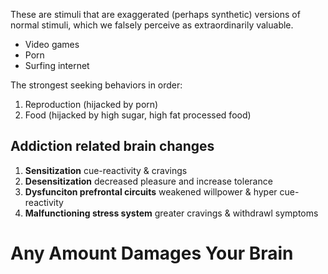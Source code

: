 These are stimuli that are exaggerated (perhaps synthetic) versions of normal stimuli, which we falsely perceive as extraordinarily valuable.

- Video games
- Porn
- Surfing internet

The strongest seeking behaviors in order:
1. Reproduction (hijacked by porn)
2. Food (hijacked by high sugar, high fat processed food)

## Addiction related brain changes
1. **Sensitization** cue-reactivity & cravings
2. **Desensitization** decreased pleasure and increase tolerance
3. **Dysfunciton prefrontal circuits** weakened willpower & hyper cue-reactivity
4. **Malfunctioning stress system** greater cravings & withdrawl symptoms

# Any Amount Damages Your Brain
